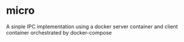 # micro
A sinple IPC implementation using a docker server container and client container orchestrated by docker-compose
